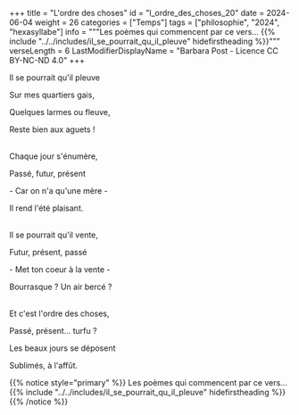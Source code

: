 +++
title = "L'ordre des choses"
id = "l_ordre_des_choses_20"
date = 2024-06-04
weight = 26
categories = ["Temps"]
tags = ["philosophie", "2024", "hexasyllabe"]
info = """Les poèmes qui commencent par ce vers...
{{% include "../../includes/il_se_pourrait_qu_il_pleuve" hidefirstheading %}}"""
verseLength = 6
LastModifierDisplayName = "Barbara Post - Licence CC BY-NC-ND 4.0"
+++

Il se pourrait qu'il pleuve

Sur mes quartiers gais,

Quelques larmes ou fleuve,

Reste bien aux aguets !

 \
Chaque jour s'énumère,

Passé, futur, présent

\- Car on n'a qu'une mère -

Il rend l'été plaisant.

 \
Il se pourrait qu'il vente,

Futur, présent, passé

\- Met ton coeur à la vente -

Bourrasque ? Un air bercé ?

 \
Et c'est l'ordre des choses,

Passé, présent... turfu ?

Les beaux jours se déposent

Sublimés, à l'affût.

{{% notice style="primary" %}}
Les poèmes qui commencent par ce vers...
{{% include "../../includes/il_se_pourrait_qu_il_pleuve" hidefirstheading %}}
{{% /notice %}}
